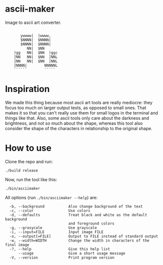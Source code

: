 # ascii-maker

Image to ascii art converter.

```

       ywwww|  |wwww,
       $NNNN|  $NNNN|
       $NNNN|  $NNNN|
          NN|  $NN
    )gg   NN|  $NN  )ggc
    ]NN   NN|  $NN  ]NNL
    ]NN   NN|  $NN  ]NNL
    ]NNNN|        NNNNNL
    ``````        `````

```

# Inspiration

We made this thing because most ascii art tools are really mediocre: they focus too much on larger output texts, as opposed to small ones. That makes it so that you can't really use them for small logos in the terminal and things like that.
Also, some ascii tools only care about the darkness and brightness, and not so much about the shape, whereas this tool also consider the shape of the characters in relationship to the original shape.

# How to use

Clone the repo and run:

```
./build release
```

Now, run the tool like this:

```
./bin/asciimaker
```

All options (run ``./bin/asciimaker --help``) are:

```
  -b, --background           Also change background of the text
  -c, --color                Use colors
  -d, --defaults             Treat black and white as the default background
                             and foreground colors
  -g, --grasycale            Use grayscale
  -i, --input=FILE           Input image FILE
  -o, --output[=FILE]        Output to FILE instead of standard output
  -w, --width=WIDTH          Change the width in characters of the final image
  -?, --help                 Give this help list
      --usage                Give a short usage message
  -V, --version              Print program version
```